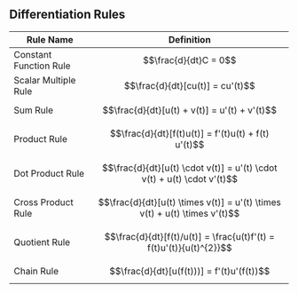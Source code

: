 ## Differentiation Rules
| Rule Name | Definition |
| ---- | ---- |
| Constant Function Rule | $$\frac{d}{dt}C = 0$$ |
| Scalar Multiple Rule | $$\frac{d}{dt}[cu(t)] = cu'(t)$$ |
| Sum Rule | $$\frac{d}{dt}[u(t) + v(t)] = u'(t) + v'(t)$$ |
| Product Rule | $$\frac{d}{dt}[f(t)u(t)] = f'(t)u(t) + f(t)  u'(t)$$ |
| Dot Product Rule | $$\frac{d}{dt}[u(t) \cdot v(t)] = u'(t) \cdot v(t) + u(t) \cdot v'(t)$$ |
| Cross Product Rule | $$\frac{d}{dt}[u(t) \times v(t)] = u'(t) \times v(t) + u(t) \times v'(t)$$ |
| Quotient Rule | $$\frac{d}{dt}[f(t)/u(t)] = \frac{u(t)f'(t) = f(t)u'(t)}{u(t)^{2}}$$ |
| Chain Rule | $$\frac{d}{dt}[u(f(t)))] = f'(t)u'(f(t))$$ |
